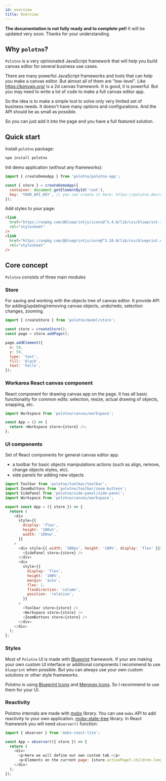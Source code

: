 ```yaml
---
id: overview
title: Overview
---
```


**The documentation is not fully ready and to complete yet!** It will be updated very soon. Thanks for your understanding.

## Why `polotno`?

`Polotno` is a very opinionated JavaScript framework that will help you build canvas editor for several business use cases.

There are many powerful JavaScript frameworks and tools that can help you make a canvas editor. But almost all of them are "low-level". Like https://konvajs.org/ is a 2d canvas framework. It is good, it is powerful. But you may need to write a lot of code to make a full canvas editor app.

So the idea is to make a simple tool to solve only very limited set of business needs. It doesn't have many options and configurations. And the API should be as small as possible.

So you can just add it into the page and you have a full featured solution.

## Quick start

Install `polotno` package:

```bash
npm install polotno
```

Init demo application (without any frameworks):

```js
import { createDemoApp } from 'polotno/polotno-app';

const { store } = createDemoApp({
  container: document.getElementById('root'),
  key: 'YOUR_API_KEY', // you can create it here: https://polotno.dev/cabinet/
});
```

Add styles to your page:

```html
<link
  href="https://unpkg.com/@blueprintjs/icons@^3.4.0/lib/css/blueprint-icons.css"
  rel="stylesheet"
/>
<link
  href="https://unpkg.com/@blueprintjs/core@^3.10.0/lib/css/blueprint.css"
  rel="stylesheet"
/>
```

## Core concept

`Polotno` consists of three main modules

### Store

For saving and working with the objects tree of canvas editor. It provide API for adding/updating/removing canvas objects, undo/redo, selection changes, zooming.

```js
import { createStore } from 'polotno/model/store';

const store = createStore();
const page = store.addPage();

page.addElement({
  x: 50,
  y: 50,
  type: 'text',
  fill: 'black',
  text: 'hello',
});
```

### Workarea React canvas component

React component for drawing canvas app on the page. It has all basic functionality for common edits: selection, resize, actual drawing of objects, snapping, etc.

```js
import Workspace from 'polotno/canvas/workspace';

const App = () => {
  return <Workspace store={store} />;
};
```

### UI components

Set of React components for general canvas editor app.

- a toolbar for basic objects manipulations actions (such as align, remove, change objects styles, etc).
- side panels for adding new objects

```js
import Toolbar from 'polotno/toolbar/toolbar';
import ZoomButtons from 'polotno/toolbar/zoom-buttons';
import SidePanel from 'polotno/side-panel/side-panel';
import Workspace from 'polotno/canvas/workspace';

export const App = ({ store }) => {
  return (
    <div
      style={{
        display: 'flex',
        height: '100vh',
        width: '100vw',
      }}
    >
      <div style={{ width: '300px', height: '100%', display: 'flex' }}>
        <SidePanel store={store} />
      </div>
      <div
        style={{
          display: 'flex',
          height: '100%',
          margin: 'auto',
          flex: 1,
          flexDirection: 'column',
          position: 'relative',
        }}
      >
        <Toolbar store={store} />
        <Workspace store={store} />
        <ZoomButtons store={store} />
      </div>
    </div>
  );
};
```

### Styles

Most of `Polotno` UI is made with [Blueprint](https://blueprintjs.com/) framework. If your are making your own custom UI interface or additional components I recommend to use `blueprint` when possible. But you can always use your own custom solutions or other style frameworks.

Polotno is using [Blueprint Icons](https://blueprintjs.com/docs/#icons) and [Meronex Icons](https://icons.meronex.com/). So I recommend to use them for your UI.

### Reactivity

Polotno internals are made with [mobx](https://mobx.js.org/) library. You can use `mobx` API to add reactivity to your own application. [mobx-state-tree](https://mobx-state-tree.js.org/intro/welcome) library. In React framework you will need `observer()` function:

```js
import { observer } from 'mobx-react-lite';

const App = observer(({ store }) => {
  return (
    <div>
      <p>Here we will define our own custom tab.</p>
      <p>Elements on the current page: {store.activePage?.children.length}</p>
    </div>
  );
});
```
